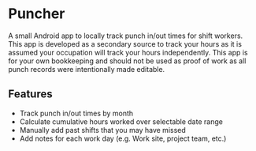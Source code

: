 # Puncher
A small Android app to locally track punch in/out times for shift workers. This app is developed as a secondary source to track your hours as it is assumed your occupation will track your hours independently. This app is for your own bookkeeping and should not be used as proof of work as all punch records were intentionally made editable.

## Features
- Track punch in/out times by month
- Calculate cumulative hours worked over selectable date range
- Manually add past shifts that you may have missed
- Add notes for each work day (e.g. Work site, project team, etc.)
